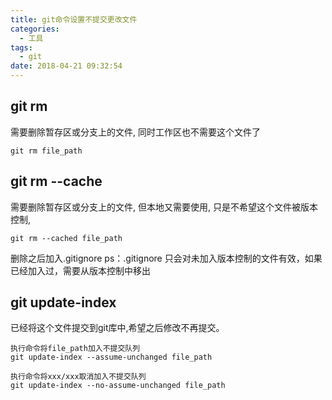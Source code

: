 ```yaml
---
title: git命令设置不提交更改文件
categories:
  - 工具
tags:
  - git
date: 2018-04-21 09:32:54
---
```



## git rm 
需要删除暂存区或分支上的文件, 同时工作区也不需要这个文件了
```
git rm file_path 
```

## git rm --cache
需要删除暂存区或分支上的文件, 但本地又需要使用, 只是不希望这个文件被版本控制,
```
git rm --cached file_path
```
删除之后加入.gitignore
ps：.gitignore 只会对未加入版本控制的文件有效，如果已经加入过，需要从版本控制中移出

## git update-index
已经将这个文件提交到git库中,希望之后修改不再提交。

```
执行命令将file_path加入不提交队列
git update-index --assume-unchanged file_path

执行命令将xxx/xxx取消加入不提交队列
git update-index --no-assume-unchanged file_path
```